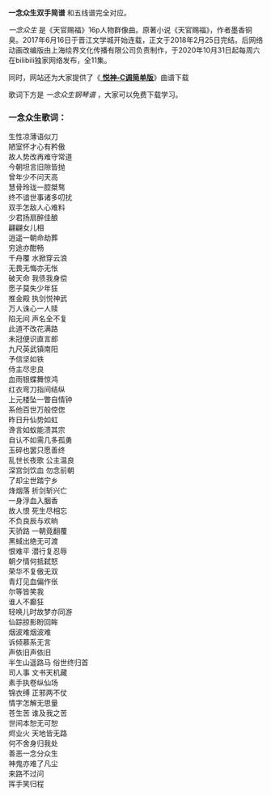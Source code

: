 

**一念众生双手简谱** 和五线谱完全对应。

_一念众生_
是《天官赐福》16p人物群像曲。原著小说《天官赐福》，作者墨香铜臭。2017年6月16日于晋江文学城开始连载，正文于2018年2月25日完结。后网络动画改编版由上海绘界文化传播有限公司负责制作，于2020年10月31日起每周六在bilibili独家网络发布，全11集。

同时，网站还为大家提供了《[ **悦神-C调简单版**](Music-11833-悦神-C调简单版-天官赐福同人曲.html "悦神-
C调简单版")》曲谱下载

歌词下方是 _一念众生钢琴谱_ ，大家可以免费下载学习。

### 一念众生歌词：

生性凉薄语似刀  
陋室怀才心有矜傲  
故人势改再难守常道  
今朝坦言旧隙皆抛  
曾年少不问天高  
慧骨玲珑一腔桀骜  
终不谙世事诸多叨扰  
双手怎敌人心难料  
少君扬扇醉佳酿  
翩翩女儿相  
逍遥一朝命劫葬  
穷途亦酣畅  
千舟覆 水掀穿云浪  
无畏无悔亦无怅  
破天命 我债我身偿  
愿子莫失少年狂  
推金殿 执剑悦神武  
万人诛心一人赎  
陷无间 声名全不复  
此道不改花满路  
未冠便识直言郎  
九尺英武镇南阳  
予信坚如铁  
侍主尽忠良  
血雨银蝶舞惊鸿  
红衣弯刀指间结纵  
上元楼坠一瞥自情钟  
系他百世万般倥偬  
昨日升仙势如虹  
谗言如蚁能溃其宗  
自认不如需几多孤勇  
玉碎也罢只愿善终  
乱世长夜歌 公主温良  
深宫剑饮血 勿念前朝  
了却尘世踏宁乡  
烽烟落 折剑斩兴亡  
一身浮血入胭香  
故人恨 死生尽相忘  
不负良辰与欢晌  
天骄路 一朝竟翻覆  
黑蜮出绝无可渡  
恨难平 潜行复忍辱  
朝夕情何抵弑怒  
荣华不复傲无双  
青灯见血偏作伥  
尔等皆笑我  
谁人不癫狂  
轻唤儿时故梦亦同游  
仙踪掠影盼回眸  
烟波难烟波难  
诉倾慕系无言  
声依旧声依旧  
半生山遥路马 俗世终归首  
司人事 文书天机藏  
素手执卷纵仙场  
锦衣缚 正邪两不仗  
情字怎解无思量  
苍生苦 谁及我之苦  
世间本恕无可恕  
烬业火 天地皆无路  
何不舍身归我处  
善恶一念分众生  
神鬼亦难了凡尘  
来路不过问  
挥手笑归程

